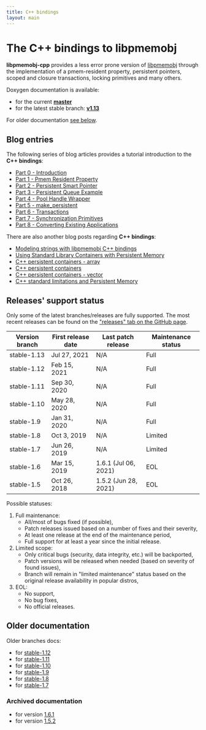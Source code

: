 ```yaml
---
title: C++ bindings
layout: main
---
```


# The C++ bindings to libpmemobj

**libpmemobj-cpp** provides a less error prone version of
[libpmemobj](https://pmem.io/pmdk/libpmemobj/)
through the implementation of a pmem-resident property, persistent pointers,
scoped and closure transactions, locking primitives and many others.

Doxygen documentation is available:

* for the current [**master**](./master/doxygen/index.html)
* for the latest stable branch: [**v1.13**](./v1.13/doxygen/index.html)

For older documentation [see below](#older-documentation).

## Blog entries

The following series of blog articles provides a tutorial introduction
to the **C++ bindings**:

* [Part 0 - Introduction](https://pmem.io/2016/01/12/cpp-01.html)
* [Part 1 - Pmem Resident Property](https://pmem.io/2016/01/12/cpp-02.html)
* [Part 2 - Persistent Smart Pointer](https://pmem.io/2016/01/12/cpp-03.html)
* [Part 3 - Persistent Queue Example](https://pmem.io/2016/01/12/cpp-04.html)
* [Part 4 - Pool Handle Wrapper](https://pmem.io/2016/05/10/cpp-05.html)
* [Part 5 - make_persistent](https://pmem.io/2016/05/19/cpp-06.html)
* [Part 6 - Transactions](https://pmem.io/2016/05/25/cpp-07.html)
* [Part 7 - Synchronization Primitives](https://pmem.io/2016/05/31/cpp-08.html)
* [Part 8 - Converting Existing Applications](https://pmem.io/2016/06/02/cpp-ctree-conversion.html)

There are also another blog posts regarding **C++ bindings**:
* [Modeling strings with libpmemobj C++ bindings](https://pmem.io/2017/01/23/cpp-strings.html)
* [Using Standard Library Containers with Persistent Memory](https://pmem.io/2017/07/10/cpp-containers.html)
* [C++ persistent containers - array](https://pmem.io/2018/11/02/cpp-array.html)
* [C++ persistent containers](https://pmem.io/2018/11/20/cpp-persistent-containers.html)
* [C++ persistent containers - vector](https://pmem.io/2019/02/20/cpp-vector.html)
* [C++ standard limitations and Persistent Memory](https://pmem.io/2019/10/04/cpp-limitations.html)

## Releases' support status

Only some of the latest branches/releases are fully supported. The most recent releases can be found
on the ["releases" tab on the GitHub page](https://github.com/pmem/libpmemobj-cpp/releases).

| Version branch | First release date | Last patch release | Maintenance status |
| -------------- | ------------------ | ------------------ | ------------------ |
| stable-1.13 | Jul 27, 2021 | N/A | Full |
| stable-1.12 | Feb 15, 2021 | N/A | Full |
| stable-1.11 | Sep 30, 2020 | N/A | Full |
| stable-1.10 | May 28, 2020 | N/A | Full |
| stable-1.9 | Jan 31, 2020 | N/A | Full |
| stable-1.8 | Oct 3, 2019 | N/A | Limited |
| stable-1.7 | Jun 26, 2019 | N/A | Limited |
| stable-1.6 | Mar 15, 2019 | 1.6.1 (Jul 06, 2021) | EOL |
| stable-1.5 | Oct 26, 2018 | 1.5.2 (Jun 28, 2021) | EOL |

Possible statuses:
1. Full maintenance:
	* All/most of bugs fixed (if possible),
	* Patch releases issued based on a number of fixes and their severity,
	* At least one release at the end of the maintenance period,
	* Full support for at least a year since the initial release.
2. Limited scope:
	* Only critical bugs (security, data integrity, etc.) will be backported,
	* Patch versions will be released when needed (based on severity of found issues),
	* Branch will remain in "limited maintenance" status based on the original release availability in popular distros,
3. EOL:
	* No support,
	* No bug fixes,
	* No official releases.

## Older documentation

Older branches docs:
* for [stable-1.12](./v1.12/doxygen/index.html)
* for [stable-1.11](./v1.11/doxygen/index.html)
* for [stable-1.10](./v1.10/doxygen/index.html)
* for [stable-1.9](./v1.9/doxygen/index.html)
* for [stable-1.8](./v1.8/doxygen/index.html)
* for [stable-1.7](./v1.7/doxygen/index.html)

### Archived documentation

* for version [1.6.1](./v1.6/doxygen/index.html)
* for version [1.5.2](./v1.5/doxygen/index.html)
